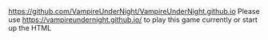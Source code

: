 https://github.com/VampireUnderNight/VampireUnderNight.github.io
Please use https://vampireundernight.github.io/ to play this game currently or start up  the HTML